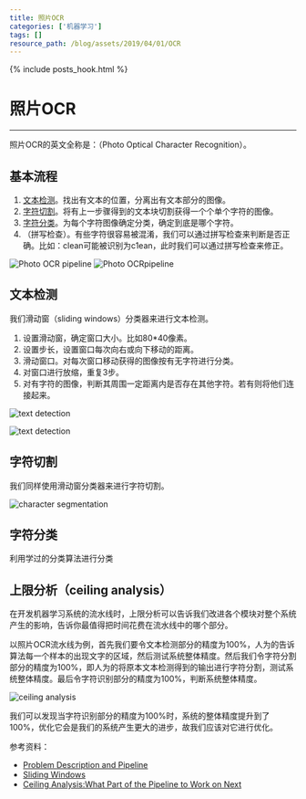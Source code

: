 ```yaml
---
title: 照片OCR
categories: ['机器学习']
tags: []
resource_path: /blog/assets/2019/04/01/OCR
---
```


{% include posts_hook.html %}

照片OCR
===

---

照片OCR的英文全称是：（Photo Optical Character Recognition）。

基本流程
---

1. [文本检测](#1)。找出有文本的位置，分离出有文本部分的图像。
2. [字符切割](#2)。将有上一步骤得到的文本块切割获得一个个单个字符的图像。
3. [字符分类](#3)。为每个字符图像确定分类，确定到底是哪个字符。
4. （拼写检查）。有些字符很容易被混淆，我们可以通过拼写检查来判断是否正确。比如：clean可能被识别为c1ean，此时我们可以通过拼写检查来修正。

![Photo OCR pipeline]({{page.resource_path}}/pipeline.png)
![Photo OCRpipeline]({{page.resource_path}}/pipeline2.png)

<span id="1"></span>

文本检测
---

我们滑动窗（sliding windows）分类器来进行文本检测。

1. 设置滑动窗，确定窗口大小。比如80*40像素。
2. 设置步长，设置窗口每次向右或向下移动的距离。
3. 滑动窗口。对每次窗口移动获得的图像按有无字符进行分类。
4. 对窗口进行放缩，重复3步。
5. 对有字符的图像，判断其周围一定距离内是否存在其他字符。若有则将他们连接起来。

![text detection]({{page.resource_path}}/text_detection.png)

![text detection]({{page.resource_path}}/text_detection2.png)

<span id="2"></span>

字符切割
---

我们同样使用滑动窗分类器来进行字符切割。

![character segmentation]({{page.resource_path}}/character_segmentation.png)

<span id="3"></span>

字符分类
---

利用学过的分类算法进行分类

上限分析（ceiling analysis）
---

在开发机器学习系统的流水线时，上限分析可以告诉我们改进各个模块对整个系统产生的影响，告诉你最值得把时间花费在流水线中的哪个部分。

以照片OCR流水线为例，首先我们要令文本检测部分的精度为100%，人为的告诉算法每一个样本的出现文字的区域，然后测试系统整体精度。然后我们令字符分割部分的精度为100%，即人为的将原本文本检测得到的输出进行字符分割，测试系统整体精度。最后令字符识别部分的精度为100%，判断系统整体精度。

![ceiling analysis]({{page.resource_path}}/ceiling_analysis.png)

我们可以发现当字符识别部分的精度为100%时，系统的整体精度提升到了100%，优化它会是我们的系统产生更大的进步，故我们应该对它进行优化。

参考资料：

* [Problem Description and Pipeline](https://www.coursera.org/learn/machine-learning/lecture/iDBMm/problem-description-and-pipeline)
* [Sliding Windows](https://www.coursera.org/learn/machine-learning/lecture/bQhq3/sliding-windows)
* [Ceiling Analysis:What Part of the Pipeline to Work on Next]()